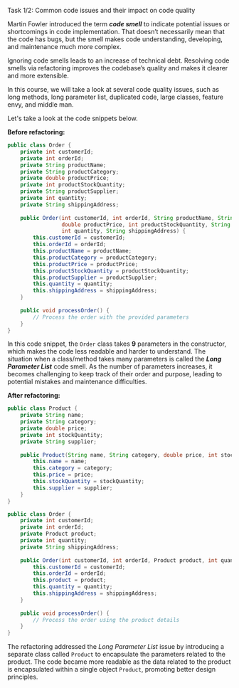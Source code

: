 Task 1/2: Common code issues and their impact on code quality

Martin Fowler introduced the term **_code smell_** to indicate potential issues or shortcomings in code
implementation. That doesn’t necessarily mean that the code has bugs, but the smell makes code understanding, developing, and
maintenance much more complex.

Ignoring code smells leads to an increase of technical debt. Resolving code smells via
refactoring improves the codebase’s quality and makes it clearer and more extensible.

In this course, we will take a look at several code quality issues, such as long methods, long parameter list, duplicated code, large
classes, feature envy, and middle man.

Let's take a look at the code snippets below.

**Before refactoring:**

```java
public class Order {
    private int customerId;
    private int orderId;
    private String productName;
    private String productCategory;
    private double productPrice;
    private int productStockQuantity;
    private String productSupplier;
    private int quantity;
    private String shippingAddress;
    
    public Order(int customerId, int orderId, String productName, String productCategory,
                 double productPrice, int productStockQuantity, String productSupplier,
                 int quantity, String shippingAddress) {
        this.customerId = customerId;
        this.orderId = orderId;
        this.productName = productName;
        this.productCategory = productCategory;
        this.productPrice = productPrice;
        this.productStockQuantity = productStockQuantity;
        this.productSupplier = productSupplier;
        this.quantity = quantity;
        this.shippingAddress = shippingAddress;
    }
    
    public void processOrder() {
        // Process the order with the provided parameters
    }
}
```

In this code snippet, the `Order` class takes **9** parameters in the constructor,
which makes the code less readable and harder to understand.
The situation when a class/method takes many parameters is called the **_Long Parameter List_** code smell.
As the number of parameters increases, it becomes challenging to keep track of their order and purpose,
leading to potential mistakes and maintenance difficulties.

**After refactoring:**

```java
public class Product {
    private String name;
    private String category;
    private double price;
    private int stockQuantity;
    private String supplier;
    
    public Product(String name, String category, double price, int stockQuantity, String supplier) {
        this.name = name;
        this.category = category;
        this.price = price;
        this.stockQuantity = stockQuantity;
        this.supplier = supplier;
    }
}

public class Order {
    private int customerId;
    private int orderId;
    private Product product;
    private int quantity;
    private String shippingAddress;
    
    public Order(int customerId, int orderId, Product product, int quantity, String shippingAddress) {
        this.customerId = customerId;
        this.orderId = orderId;
        this.product = product;
        this.quantity = quantity;
        this.shippingAddress = shippingAddress;
    }
    
    public void processOrder() {
        // Process the order using the product details
    }
}
```

The refactoring addressed the _Long Parameter List_ issue by introducing a separate class called `Product`
to encapsulate the parameters related to the product.
The code became more readable as the data related to the product is encapsulated within a single object `Product`,
promoting better design principles.
